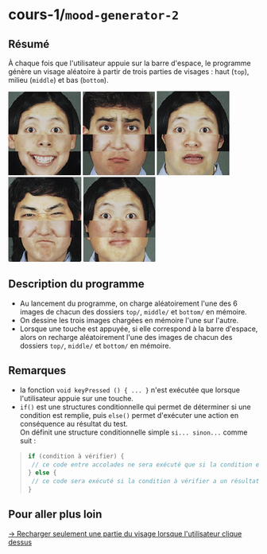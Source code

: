 # cours-1/`mood-generator-2`

## Résumé

À chaque fois que l'utilisateur appuie sur la barre d'espace, le programme génère un visage aléatoire à partir de trois parties de visages : haut (`top`), milieu (`middle`) et bas (`bottom`).

![mood-generator-1.png](overview/mood-generator-1.png)
![mood-generator-2.png](overview/mood-generator-2.png)
![mood-generator-3.png](overview/mood-generator-3.png)
![mood-generator-4.png](overview/mood-generator-4.png)
![mood-generator-5.png](overview/mood-generator-5.png)

## Description du programme

- Au lancement du programme, on charge aléatoirement l'une des 6 images de chacun des dossiers `top/`, `middle/` et `bottom/` en mémoire.
- On dessine les trois images chargées en mémoire l'une sur l'autre.
- Lorsque une touche est appuyée, si elle correspond à la barre d'espace, alors on recharge aléatoirement l'une des images de chacun des dossiers `top/`, `middle/` et `bottom/` en mémoire.

## Remarques

- la fonction `void keyPressed () { ... }` n'est exécutée que lorsque l'utilisateur appuie sur une touche.
- `if()` est une structures conditionnelle qui permet de déterminer si une condition est remplie, puis `else()`  permet d'exécuter une action en conséquence au résultat du test.    
On définit une structure conditionnelle simple `si... sinon...` comme suit : 
>```java
>if (condition à vérifier) {
>  // ce code entre accolades ne sera exécuté que si la condition est respectée, soit "true"
>} else {
>  // ce code sera exécuté si la condition à vérifier a un résultat "false"
>}
>```

## Pour aller plus loin

[→ Recharger seulement une partie du visage lorsque l'utilisateur clique dessus](../mood-generator-3)
